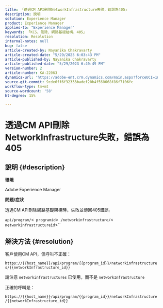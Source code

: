 ```yaml
---
title: 「透過CM API刪除NetworkInfrastructure失敗，錯誤為405」
description: 說明
solution: Experience Manager
product: Experience Manager
applies-to: "Experience Manager"
keywords: 「KCS、刪除、網路基礎結構、405」
resolution: Resolution
internal-notes: null
bug: false
article-created-by: Nayanika Chakravarty
article-created-date: "5/29/2023 6:03:43 PM"
article-published-by: Nayanika Chakravarty
article-published-date: "5/29/2023 6:40:49 PM"
version-number: 2
article-number: KA-22063
dynamics-url: "https://adobe-ent.crm.dynamics.com/main.aspx?forceUCI=1&pagetype=entityrecord&etn=knowledgearticle&id=04918225-4bfe-ed11-8f6e-6045bd006793"
source-git-commit: 9cde6ff6f32333badef20b4f560668f86f7106fc
workflow-type: tm+mt
source-wordcount: '58'
ht-degree: 15%

---
```


# 透過CM API刪除NetworkInfrastructure失敗，錯誤為405

## 說明 {#description}


<b>環境</b>

Adobe Experience Manager

<b>問題/症狀</b>

透過CM API刪除網路基礎架構時，失敗並傳回405錯誤。

`api/program/`&lt;` programid`>` /networkinfrastructure/`&lt;` networkinfrastructureid`>``


## 解決方法 {#resolution}


客戶使用CM API，但呼叫不正確：

`https://{{host_name}}/api/program/{{program_id}}/networkinfrastructures/{{networkInfrastructure_id}}`

請注意 `networkinfrastructures` 已使用，而不是 `networkInfrastructure`

正確的呼叫是：

`https://{{host_name}}/api/program/{{program_id}}/networkInfrastructure /{{networkInfrastructure_id}}`
